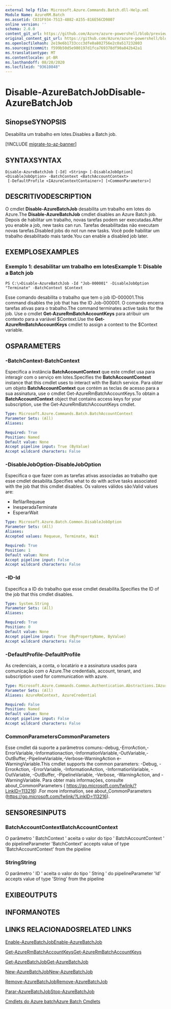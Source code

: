 ```yaml
---
external help file: Microsoft.Azure.Commands.Batch.dll-Help.xml
Module Name: AzureRM.Batch
ms.assetid: C831F934-7513-4882-A155-816E56CD9807
online version: ''
schema: 2.0.0
content_git_url: https://github.com/Azure/azure-powershell/blob/preview/src/ResourceManager/AzureBatch/Commands.Batch/help/Disable-AzureBatchJob.md
original_content_git_url: https://github.com/Azure/azure-powershell/blob/preview/src/ResourceManager/AzureBatch/Commands.Batch/help/Disable-AzureBatchJob.md
ms.openlocfilehash: 2e19e6b1733ccc3dfe0a802756e2c0a517232803
ms.sourcegitcommit: f599b50d5e980197d1fca769378df90a842b42a1
ms.translationtype: MT
ms.contentlocale: pt-BR
ms.lasthandoff: 08/20/2020
ms.locfileid: "93610848"
---
```

# <span data-ttu-id="940b0-101">Disable-AzureBatchJob</span><span class="sxs-lookup"><span data-stu-id="940b0-101">Disable-AzureBatchJob</span></span>

## <span data-ttu-id="940b0-102">Sinopse</span><span class="sxs-lookup"><span data-stu-id="940b0-102">SYNOPSIS</span></span>
<span data-ttu-id="940b0-103">Desabilita um trabalho em lotes.</span><span class="sxs-lookup"><span data-stu-id="940b0-103">Disables a Batch job.</span></span>

[!INCLUDE [migrate-to-az-banner](../../includes/migrate-to-az-banner.md)]

## <span data-ttu-id="940b0-104">SYNTAX</span><span class="sxs-lookup"><span data-stu-id="940b0-104">SYNTAX</span></span>

```
Disable-AzureBatchJob [-Id] <String> [-DisableJobOption] <DisableJobOption> -BatchContext <BatchAccountContext>
 [-DefaultProfile <IAzureContextContainer>] [<CommonParameters>]
```

## <span data-ttu-id="940b0-105">DESCRITIVO</span><span class="sxs-lookup"><span data-stu-id="940b0-105">DESCRIPTION</span></span>
<span data-ttu-id="940b0-106">O cmdlet **Disable-AzureBatchJob** desabilita um trabalho em lotes do Azure.</span><span class="sxs-lookup"><span data-stu-id="940b0-106">The **Disable-AzureBatchJob** cmdlet disables an Azure Batch job.</span></span>
<span data-ttu-id="940b0-107">Depois de habilitar um trabalho, novas tarefas podem ser executadas.</span><span class="sxs-lookup"><span data-stu-id="940b0-107">After you enable a job, new tasks can run.</span></span>
<span data-ttu-id="940b0-108">Tarefas desabilitadas não executam novas tarefas.</span><span class="sxs-lookup"><span data-stu-id="940b0-108">Disabled jobs do not run new tasks.</span></span>
<span data-ttu-id="940b0-109">Você pode habilitar um trabalho desabilitado mais tarde.</span><span class="sxs-lookup"><span data-stu-id="940b0-109">You can enable a disabled job later.</span></span>

## <span data-ttu-id="940b0-110">EXEMPLOS</span><span class="sxs-lookup"><span data-stu-id="940b0-110">EXAMPLES</span></span>

### <span data-ttu-id="940b0-111">Exemplo 1: desabilitar um trabalho em lotes</span><span class="sxs-lookup"><span data-stu-id="940b0-111">Example 1: Disable a Batch job</span></span>
```
PS C:\>Disable-AzureBatchJob -Id "Job-000001" -DisableJobOption "Terminate" -BatchContext $Context
```

<span data-ttu-id="940b0-112">Esse comando desabilita o trabalho que tem o job ID-000001.</span><span class="sxs-lookup"><span data-stu-id="940b0-112">This command disables the job that has the ID Job-000001.</span></span>
<span data-ttu-id="940b0-113">O comando encerra tarefas ativas para o trabalho.</span><span class="sxs-lookup"><span data-stu-id="940b0-113">The command terminates active tasks for the job.</span></span>
<span data-ttu-id="940b0-114">Use o cmdlet **Get-AzureRmBatchAccountKeys** para atribuir um contexto para a variável $Context.</span><span class="sxs-lookup"><span data-stu-id="940b0-114">Use the **Get-AzureRmBatchAccountKeys** cmdlet to assign a context to the $Context variable.</span></span>

## <span data-ttu-id="940b0-115">OS</span><span class="sxs-lookup"><span data-stu-id="940b0-115">PARAMETERS</span></span>

### <span data-ttu-id="940b0-116">-BatchContext</span><span class="sxs-lookup"><span data-stu-id="940b0-116">-BatchContext</span></span>
<span data-ttu-id="940b0-117">Especifica a instância **BatchAccountContext** que este cmdlet usa para interagir com o serviço em lotes.</span><span class="sxs-lookup"><span data-stu-id="940b0-117">Specifies the **BatchAccountContext** instance that this cmdlet uses to interact with the Batch service.</span></span>
<span data-ttu-id="940b0-118">Para obter um objeto **BatchAccountContext** que contém as teclas de acesso para a sua assinatura, use o cmdlet Get-AzureRmBatchAccountKeys.</span><span class="sxs-lookup"><span data-stu-id="940b0-118">To obtain a **BatchAccountContext** object that contains access keys for your subscription, use the Get-AzureRmBatchAccountKeys cmdlet.</span></span>

```yaml
Type: Microsoft.Azure.Commands.Batch.BatchAccountContext
Parameter Sets: (All)
Aliases: 

Required: True
Position: Named
Default value: None
Accept pipeline input: True (ByValue)
Accept wildcard characters: False
```

### <span data-ttu-id="940b0-119">-DisableJobOption</span><span class="sxs-lookup"><span data-stu-id="940b0-119">-DisableJobOption</span></span>
<span data-ttu-id="940b0-120">Especifica o que fazer com as tarefas ativas associadas ao trabalho que esse cmdlet desabilita.</span><span class="sxs-lookup"><span data-stu-id="940b0-120">Specifies what to do with active tasks associated with the job that this cmdlet disables.</span></span>
<span data-ttu-id="940b0-121">Os valores válidos são:</span><span class="sxs-lookup"><span data-stu-id="940b0-121">Valid values are:</span></span> 

- <span data-ttu-id="940b0-122">Refilar</span><span class="sxs-lookup"><span data-stu-id="940b0-122">Requeue</span></span> 
- <span data-ttu-id="940b0-123">Inesperada</span><span class="sxs-lookup"><span data-stu-id="940b0-123">Terminate</span></span> 
- <span data-ttu-id="940b0-124">Esperar</span><span class="sxs-lookup"><span data-stu-id="940b0-124">Wait</span></span>

```yaml
Type: Microsoft.Azure.Batch.Common.DisableJobOption
Parameter Sets: (All)
Aliases: 
Accepted values: Requeue, Terminate, Wait

Required: True
Position: 1
Default value: None
Accept pipeline input: False
Accept wildcard characters: False
```

### <span data-ttu-id="940b0-125">-ID</span><span class="sxs-lookup"><span data-stu-id="940b0-125">-Id</span></span>
<span data-ttu-id="940b0-126">Especifica a ID do trabalho que esse cmdlet desabilita.</span><span class="sxs-lookup"><span data-stu-id="940b0-126">Specifies the ID of the job that this cmdlet disables.</span></span>

```yaml
Type: System.String
Parameter Sets: (All)
Aliases: 

Required: True
Position: 0
Default value: None
Accept pipeline input: True (ByPropertyName, ByValue)
Accept wildcard characters: False
```

### <span data-ttu-id="940b0-127">-DefaultProfile</span><span class="sxs-lookup"><span data-stu-id="940b0-127">-DefaultProfile</span></span>
<span data-ttu-id="940b0-128">As credenciais, a conta, o locatário e a assinatura usados para comunicação com o Azure.</span><span class="sxs-lookup"><span data-stu-id="940b0-128">The credentials, account, tenant, and subscription used for communication with azure.</span></span>

```yaml
Type: Microsoft.Azure.Commands.Common.Authentication.Abstractions.IAzureContextContainer
Parameter Sets: (All)
Aliases: AzureRmContext, AzureCredential

Required: False
Position: Named
Default value: None
Accept pipeline input: False
Accept wildcard characters: False
```

### <span data-ttu-id="940b0-129">CommonParameters</span><span class="sxs-lookup"><span data-stu-id="940b0-129">CommonParameters</span></span>
<span data-ttu-id="940b0-130">Esse cmdlet dá suporte a parâmetros comuns:-debug,-ErrorAction,-ErrorVariable,-Informationaction,-InformationVariable,-OutVariable,-OutBuffer,-PipelineVariable,-Verbose-WarningAction e-WarningVariable.</span><span class="sxs-lookup"><span data-stu-id="940b0-130">This cmdlet supports the common parameters: -Debug, -ErrorAction, -ErrorVariable, -InformationAction, -InformationVariable, -OutVariable, -OutBuffer, -PipelineVariable, -Verbose, -WarningAction, and -WarningVariable.</span></span> <span data-ttu-id="940b0-131">Para obter mais informações, consulte about_CommonParameters ( https://go.microsoft.com/fwlink/?LinkID=113216) .</span><span class="sxs-lookup"><span data-stu-id="940b0-131">For more information, see about_CommonParameters (https://go.microsoft.com/fwlink/?LinkID=113216).</span></span>

## <span data-ttu-id="940b0-132">SENSORES</span><span class="sxs-lookup"><span data-stu-id="940b0-132">INPUTS</span></span>

### <span data-ttu-id="940b0-133">BatchAccountContext</span><span class="sxs-lookup"><span data-stu-id="940b0-133">BatchAccountContext</span></span>
<span data-ttu-id="940b0-134">O parâmetro ' BatchContext ' aceita o valor do tipo ' BatchAccountContext ' do pipeline</span><span class="sxs-lookup"><span data-stu-id="940b0-134">Parameter 'BatchContext' accepts value of type 'BatchAccountContext' from the pipeline</span></span>

### <span data-ttu-id="940b0-135">String</span><span class="sxs-lookup"><span data-stu-id="940b0-135">String</span></span>
<span data-ttu-id="940b0-136">O parâmetro ' ID ' aceita o valor do tipo ' String ' do pipeline</span><span class="sxs-lookup"><span data-stu-id="940b0-136">Parameter 'Id' accepts value of type 'String' from the pipeline</span></span>

## <span data-ttu-id="940b0-137">EXIBE</span><span class="sxs-lookup"><span data-stu-id="940b0-137">OUTPUTS</span></span>

## <span data-ttu-id="940b0-138">INFORMA</span><span class="sxs-lookup"><span data-stu-id="940b0-138">NOTES</span></span>

## <span data-ttu-id="940b0-139">LINKS RELACIONADOS</span><span class="sxs-lookup"><span data-stu-id="940b0-139">RELATED LINKS</span></span>

[<span data-ttu-id="940b0-140">Enable-AzureBatchJob</span><span class="sxs-lookup"><span data-stu-id="940b0-140">Enable-AzureBatchJob</span></span>](./Enable-AzureBatchJob.md)

[<span data-ttu-id="940b0-141">Get-AzureRmBatchAccountKeys</span><span class="sxs-lookup"><span data-stu-id="940b0-141">Get-AzureRmBatchAccountKeys</span></span>](./Get-AzureRmBatchAccountKeys.md)

[<span data-ttu-id="940b0-142">Get-AzureBatchJob</span><span class="sxs-lookup"><span data-stu-id="940b0-142">Get-AzureBatchJob</span></span>](./Get-AzureBatchJob.md)

[<span data-ttu-id="940b0-143">New-AzureBatchJob</span><span class="sxs-lookup"><span data-stu-id="940b0-143">New-AzureBatchJob</span></span>](./New-AzureBatchJob.md)

[<span data-ttu-id="940b0-144">Remove-AzureBatchJob</span><span class="sxs-lookup"><span data-stu-id="940b0-144">Remove-AzureBatchJob</span></span>](./Remove-AzureBatchJob.md)

[<span data-ttu-id="940b0-145">Parar-AzureBatchJob</span><span class="sxs-lookup"><span data-stu-id="940b0-145">Stop-AzureBatchJob</span></span>](./Stop-AzureBatchJob.md)

[<span data-ttu-id="940b0-146">Cmdlets do Azure batch</span><span class="sxs-lookup"><span data-stu-id="940b0-146">Azure Batch Cmdlets</span></span>](./AzureRM.Batch.md)


